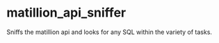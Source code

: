 # matillion_api_sniffer
Sniffs the matillion api and looks for any SQL within the variety of tasks.
